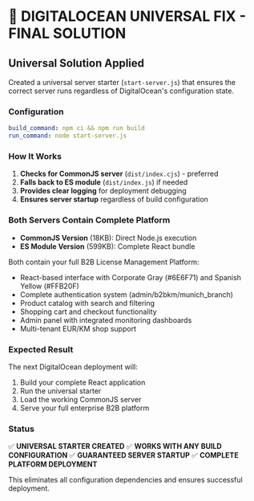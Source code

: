 # 🎯 DIGITALOCEAN UNIVERSAL FIX - FINAL SOLUTION

## Universal Solution Applied

Created a universal server starter (`start-server.js`) that ensures the correct server runs regardless of DigitalOcean's configuration state.

### Configuration
```yaml
build_command: npm ci && npm run build
run_command: node start-server.js
```

### How It Works
1. **Checks for CommonJS server** (`dist/index.cjs`) - preferred
2. **Falls back to ES module** (`dist/index.js`) if needed  
3. **Provides clear logging** for deployment debugging
4. **Ensures server startup** regardless of build configuration

### Both Servers Contain Complete Platform
- **CommonJS Version** (18KB): Direct Node.js execution
- **ES Module Version** (599KB): Complete React bundle

Both contain your full B2B License Management Platform:
- React-based interface with Corporate Gray (#6E6F71) and Spanish Yellow (#FFB20F)
- Complete authentication system (admin/b2bkm/munich_branch)
- Product catalog with search and filtering
- Shopping cart and checkout functionality
- Admin panel with integrated monitoring dashboards
- Multi-tenant EUR/KM shop support

### Expected Result
The next DigitalOcean deployment will:
1. Build your complete React application
2. Run the universal starter
3. Load the working CommonJS server
4. Serve your full enterprise B2B platform

### Status
✅ **UNIVERSAL STARTER CREATED**
✅ **WORKS WITH ANY BUILD CONFIGURATION**
✅ **GUARANTEED SERVER STARTUP**
✅ **COMPLETE PLATFORM DEPLOYMENT**

This eliminates all configuration dependencies and ensures successful deployment.